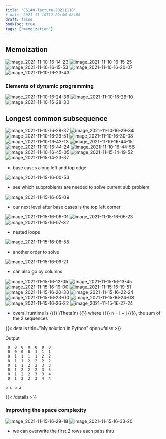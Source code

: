 ```yaml
---
title: "CS140-lecture-20211110"
# date: 2021-11-10T12:29:46-08:00
draft: false
bookToc: true
tags: ["memoization"]
---
```


## Memoization

![image_2021-11-10-16-14-23](/notes/image_2021-11-10-16-14-23.png)
![image_2021-11-10-16-15-25](/notes/image_2021-11-10-16-15-25.png)
![image_2021-11-10-16-15-53](/notes/image_2021-11-10-16-15-53.png)
![image_2021-11-10-16-20-07](/notes/image_2021-11-10-16-20-07.png)
![image_2021-11-10-16-23-43](/notes/image_2021-11-10-16-23-43.png)

### Elements of dynamic programming

![image_2021-11-10-16-24-36](/notes/image_2021-11-10-16-24-36.png)
![image_2021-11-10-16-26-10](/notes/image_2021-11-10-16-26-10.png)
![image_2021-11-10-16-28-30](/notes/image_2021-11-10-16-28-30.png)

## Longest common subsequence

![image_2021-11-10-16-28-37](/notes/image_2021-11-10-16-28-37.png)
![image_2021-11-10-16-29-34](/notes/image_2021-11-10-16-29-34.png)
![image_2021-11-10-16-29-51](/notes/image_2021-11-10-16-29-51.png)
![image_2021-11-10-16-30-08](/notes/image_2021-11-10-16-30-08.png)
![image_2021-11-10-16-43-13](/notes/image_2021-11-10-16-43-13.png)
![image_2021-11-10-16-44-15](/notes/image_2021-11-10-16-44-15.png)
![image_2021-11-10-16-44-24](/notes/image_2021-11-10-16-44-24.png)
![image_2021-11-10-16-44-56](/notes/image_2021-11-10-16-44-56.png)
![image_2021-11-10-16-45-05](/notes/image_2021-11-10-16-45-05.png)
![image_2021-11-15-14-19-52](/notes/image_2021-11-15-14-19-52.png)
![image_2021-11-15-14-23-37](/notes/image_2021-11-15-14-23-37.png)

- base cases along left and top edge

![image_2021-11-15-16-00-53](/notes/image_2021-11-15-16-00-53.png)

- see which subproblems are needed to solve current sub problem

![image_2021-11-15-16-05-09](/notes/image_2021-11-15-16-05-09.png)

- our next level after base cases is the top left corner

![image_2021-11-15-16-06-01](/notes/image_2021-11-15-16-06-01.png)
![image_2021-11-15-16-06-23](/notes/image_2021-11-15-16-06-23.png)
![image_2021-11-15-16-07-32](/notes/image_2021-11-15-16-07-32.png)

- nested loops

![image_2021-11-15-16-08-55](/notes/image_2021-11-15-16-08-55.png)

- another order to solve

![image_2021-11-15-16-09-21](/notes/image_2021-11-15-16-09-21.png)

- can also go by columns

![image_2021-11-15-16-12-05](/notes/image_2021-11-15-16-12-05.png)
![image_2021-11-15-16-13-45](/notes/image_2021-11-15-16-13-45.png)
![image_2021-11-15-16-19-00](/notes/image_2021-11-15-16-19-00.png)
![image_2021-11-15-16-19-51](/notes/image_2021-11-15-16-19-51.png)
![image_2021-11-15-16-20-30](/notes/image_2021-11-15-16-20-30.png)
![image_2021-11-15-16-22-24](/notes/image_2021-11-15-16-22-24.png)
![image_2021-11-15-16-23-00](/notes/image_2021-11-15-16-23-00.png)
![image_2021-11-15-16-24-03](/notes/image_2021-11-15-16-24-03.png)
![image_2021-11-15-16-26-22](/notes/image_2021-11-15-16-26-22.png)
![image_2021-11-15-16-27-24](/notes/image_2021-11-15-16-27-24.png)

- overall runtime is {{<k>}} \Theta(n) {{</k>}} where {{<k>}} n = i + j {{</k>}}, the sum of the 2 sequences

{{< details title="My solution in Python" open=false >}}
<script src="https://gist.github.com/zedchance/e627a0138fc175ab7015b14f3492f656.js"></script>

Output

```
 0  0  0  0  0  0  0 
 0  0  0  0  1  1  1 
 0  1  1  1  1  2  2 
 0  1  1  2  2  2  2 
 0  1  1  2  2  3  3 
 0  1  2  2  2  3  3 
 0  1  2  2  3  3  4 
 0  1  2  2  3  4  4 

b c b a 
```
{{< /details >}}

### Improving the space complexity

![image_2021-11-15-16-29-18](/notes/image_2021-11-15-16-29-18.png)
![image_2021-11-15-16-33-20](/notes/image_2021-11-15-16-33-20.png)

- we can overwrite the first 2 rows each pass thru

